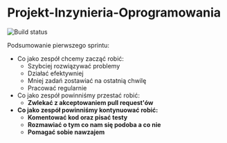 # Projekt-Inzynieria-Oprogramowania

![Build status](https://travis-ci.org/DominikKossinski/Projekt-Inzynieria-Oprogramowania.svg?branch=master)

Podsumowanie pierwszego sprintu:<br/>
<ul>
 <li>
   Co jako zespół chcemy zacząć robić:
   <ul>
      <li> Szybciej rozwiązywać problemy</li>
      <li> Działać efektywniej</li>
      <li> Mniej zadań zostawiać na ostatnią chwilę</li>
      <li> Pracować regularnie</li>
   </ul>
 </li>
 <li>
   Co jako zespół powinniśmy przestać robić:
   <ul>
      <li> <b>Zwlekać z akceptowaniem pull request'ów<b></li>
   </ul>
 </li>
 <li>
   Co jako zespół powinniśmy kontynuować robić: 
   <ul>
      <li> Komentować kod oraz pisać testy</li>
      <li> Rozmawiać o tym co nam się podoba a co nie</li>
      <li> Pomagać sobie nawzajem</li>
   </ul>
 </li>
</ul>
 

